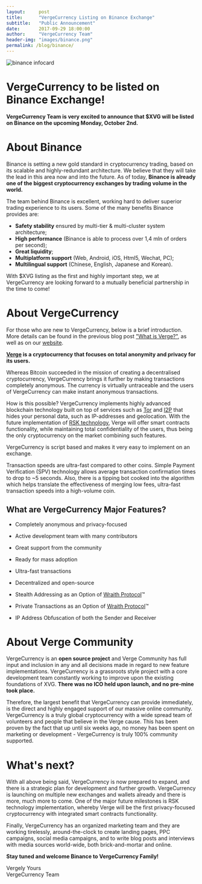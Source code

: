 ```yaml
---
layout:     post
title:      "VergeCurrency Listing on Binance Exchange"
subtitle:   "Public Announcement"
date:       2017-09-29 18:00:00
author:     "VergeCurrency Team"
header-img: "images/binance.png"
permalink: /blog/binance/
---
```


![binance infocard]({{site.baseUrl}}/images/binance.jpeg)

VergeCurrency to be listed on Binance Exchange!
============

**VergeCurrency Team is very excited to announce that $XVG will be listed on Binance
on the upcoming Monday, October 2nd.**

About Binance
=================

Binance is setting a new gold standard in cryptocurrency trading, based on its
scalable and highly-redundant architecture. We believe that they will take
the lead in this area now and into the future. As of today, **Binance is already
one of the biggest cryptocurrency exchanges by trading volume in the world.**

The team behind Binance is excellent, working hard to deliver superior trading
experience to its users. Some of the many benefits Binance provides are:

- **Safety stability** ensured by multi-tier & multi-cluster system architecture;
- **High performance** (Binance is able to process over 1,4 mln of orders per second);
- **Great liquidity**;
- **Multiplatform support** (Web, Android, iOS, Html5, Wechat, PC);
- **Multilingual support** (Chinese, English, Japanese and Korean).

With $XVG listing as the first and highly important step, we at VergeCurrency are
looking forward to a mutually beneficial partnership in the time to come!

About VergeCurrency
================

For those who are new to VergeCurrency, below is a brief introduction. More details
can be found in the previous blog post ["What is Verge?"](https://vergecurrency.com/blog/whatisverge/),
as well as on our [website](https://vergecurrency.com).

**[Verge](https://www.youtube.com/watch?v=i0_Qi74ABFg) is a cryptocurrency that
focuses on total anonymity and privacy for its users.**

Whereas Bitcoin succeeded in the mission of creating a decentralised cryptocurrency, VergeCurrency
brings it further by making transactions completely anonymous. The currency is virtually untraceable and the users of VergeCurrency can make instant anonymous transactions.

How is this possible? VergeCurrency implements highly advanced blockchain technology built on top of services such as [Tor](https://en.wikipedia.org/wiki/Tor_(anonymity_network)) and [I2P](https://en.wikipedia.org/wiki/I2P) that hides your personal data, such as IP-addresses and geolocation. With the future implementation of [RSK technology](http://www.rsk.co), Verge will offer smart contracts functionality, while maintaining total confidentiality of the users, thus being the only cryptocurrency on the market combining such features.

VergeCurrency is script based and makes it very easy to implement on an exchange.

Transaction speeds are ultra-fast compared to other coins. Simple Payment Verification (SPV) technology allows average transaction confirmation times to drop to ~5 seconds. Also, there is a tipping bot cooked into the algorithm which helps translate the effectiveness of merging low fees, ultra-fast transaction speeds into a high-volume coin.

What are VergeCurrency Major Features?
-----------------

- Completely anonymous and privacy-focused

- Active development team with many contributors

- Great support from the community

- Ready for mass adoption

- Ultra-fast transactions

- Decentralized and open-source

- Stealth Addressing as an Option of [Wraith Protocol](https://www.youtube.com/watch?v=Yj8AskTpra0)™

- Private Transactions as an Option of [Wraith Protocol](https://www.youtube.com/watch?v=Yj8AskTpra0)™

- IP Address Obfuscation of both the Sender and Receiver


About Verge Community
==========

VergeCurrency is an **open source project** and Verge Community has full input
and inclusion in any and all decisions made in regard to new feature implementations.
VergeCurrency is a grassroots style project with a core development team constantly
working to improve upon the existing foundations of XVG.
**There was no ICO held upon launch, and no pre-mine took place.**

Therefore, the largest benefit that VergeCurrency can provide immediately, is the direct
and highly engaged support of our massive online community. VergeCurrency is a truly
global cryptocurrency with a wide spread team of volunteers and people that believe
in the Verge cause. This has been proven by the fact that up until six weeks ago,
no money has been spent on marketing or development - VergeCurrency is truly 100%
community supported.

What's next?
=================
With all above being said, VergeCurrency is now prepared to expand, and there is
a strategic plan for development and further growth. VergeCurrency is launching on multiple
new exchanges and wallets already and there is more, much more to come. One of the major future milestones is RSK technology implementation, whereby Verge will be the first privacy-focused cryptocurrency with integrated smart contracts functionality.

Finally, VergeCurrency has an organized marketing team and they are working tirelessly,
around-the-clock to create landing pages, PPC campaigns, social media campaigns,
and to write blog posts and interviews with media sources world-wide,
both brick-and-mortar and online.

**Stay tuned and welcome Binance to VergeCurrency Family!**

Vergely Yours  
VergeCurrency Team
